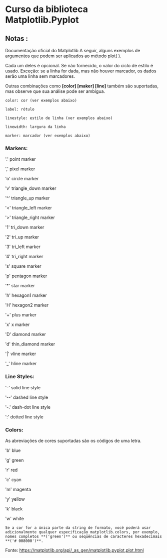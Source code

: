 # Curso da biblioteca Matplotlib.Pyplot

Notas :
--

Documentação oficial do Matplotlib
A seguir, alguns exemplos de argumentos que podem ser aplicados ao método plot( ).

Cada um deles é opcional. Se não fornecido, o valor do ciclo de estilo é usado. Exceção: se a linha for dada, mas não houver marcador, os dados serão uma linha sem marcadores.

Outras combinações como **[color] [maker] [line]** também são suportadas, mas observe que sua análise pode ser ambígua.
```
color: cor (ver exemplos abaixo)

label: rótulo

linestyle: estilo de linha (ver exemplos abaixo)

linewidth: largura da linha

marker: marcador (ver exemplos abaixo)
```

### Markers:

'.' point marker

','	pixel marker

'o'	circle marker

'v'	triangle_down marker

'^'	triangle_up marker

'<'	triangle_left marker

'>'	triangle_right marker

'1'	tri_down marker

'2'	tri_up marker

'3'	tri_left marker

'4'	tri_right marker

's'	square marker

'p'	pentagon marker

'*'	star marker

'h'	hexagon1 marker

'H'	hexagon2 marker

'+'	plus marker

'x'	x marker

'D'	diamond marker

'd'	thin_diamond marker

'|'	vline marker

'_'	hline marker


### Line Styles:

'-'	solid line style

'--'	dashed line style

'-.'	dash-dot line style

':'	dotted line style


### Colors:

As abreviações de cores suportadas são os códigos de uma letra.

'b'	blue

'g'	green

'r'	red

'c'	cyan

'm'	magenta

'y'	yellow

'k'	black

'w'	white

```
Se a cor for a única parte da string de formato, você poderá usar adicionalmente qualquer especificação matplotlib.colors, por exemplo, nomes completos **('green')** ou seqüências de caracteres hexadecimais **('# 008000')**.
```

Fonte: https://matplotlib.org/api/_as_gen/matplotlib.pyplot.plot.html
